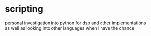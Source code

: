 # scripting
personal investigation into python for dsp and other implementations  
as well as looking into other languages when I have the chance  
